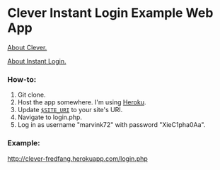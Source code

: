 # Clever Instant Login Example Web App

[About Clever.](https://clever.com/about/)

[About Instant Login.](https://dev.clever.com/instant-login/)

### How-to:
1. Git clone.
2. Host the app somewhere. I'm using [Heroku](https://blog.heroku.com/archives/2015/5/7/heroku-free-dynos).
3. Update [`$SITE_URI`](https://github.com/fangbang/clever-example-app/blob/master/config.php#L2) to your site's URI.
4. Navigate to login.php.
5. Log in as username "marvink72" with password "XieC1pha0Aa".

### Example:
http://clever-fredfang.herokuapp.com/login.php
